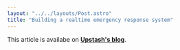 ```yaml
---
layout: "../../layouts/Post.astro"
title: "Building a realtime emergency response system"
---
```


This article is availabe on [**Upstash's blog**](https://upstash.com/blog/realtime-code-sharing).
